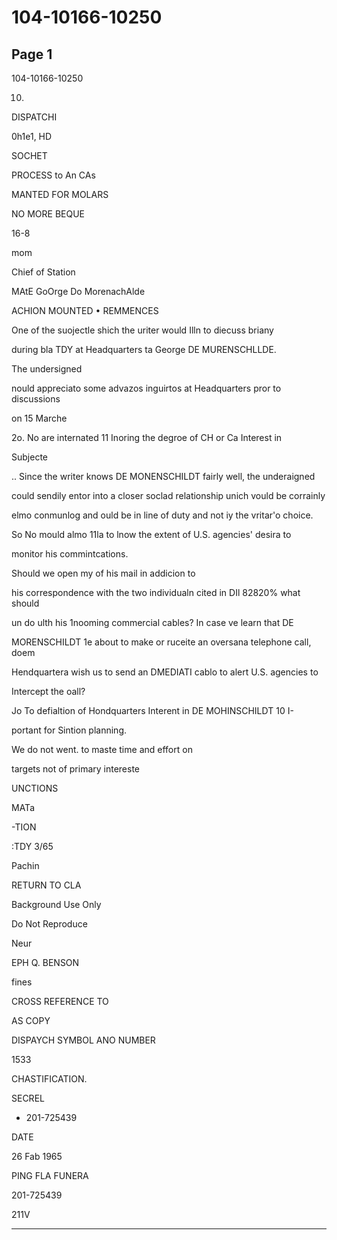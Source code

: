 # 104-10166-10250

## Page 1

104-10166-10250

10.

DISPATCHI

0h1e1, HD

SOCHET

PROCESS to An CAs

MANTED FOR MOLARS

NO MORE BEQUE

16-8

mom

Chief of Station

MAtE GoOrge Do MorenachAlde

ACHION MOUNTED • REMMENCES

One of the suojectle shich the uriter would Illn to diecuss briany

during bla TDY at Headquarters ta George DE MURENSCHLLDE.

The undersigned

nould appreciato some advazos inguirtos at Headquarters pror to discussions

on 15 Marche

2o. No are internated 11 Inoring the degroe of CH or Ca Interest in

Subjecte

.. Since the writer knows DE MONENSCHILDT fairly well, the underaigned

could sendily entor into a closer soclad relationship unich vould be corrainly

elmo conmunlog and ould be in line of duty and not iy the vritar'o choice.

So No mould almo 11la to lnow the extent of U.S. agencies' desira to

monitor his commintcations.

Should we open my of his mail in addicion to

his correspondence with the two individualn cited in DIl 82820% what should

un do ulth his 1nooming commercial cables? In case ve learn that DE

MORENSCHILDT 1e about to make or ruceite an oversana telephone call, doem

Hendquartera wish us to send an DMEDIATI cablo to alert U.S. agencies to

Intercept the oall?

Jo To defialtion of Hondquarters Interent in DE MOHINSCHILDT 10 I-

portant for Sintion planning.

We do not went. to maste time and effort on

targets not of primary intereste

UNCTIONS

MATa

-TION

:TDY 3/65

Pachin

RETURN TO CLA

Background Use Only

Do Not Reproduce

Neur

EPH Q. BENSON

fines

CROSS REFERENCE TO

AS COPY

DISPAYCH SYMBOL ANO NUMBER

1533

CHASTIFICATION.

SECREL

- 201-725439

DATE

26 Fab 1965

PING FLA FUNERA

201-725439

211V

---

